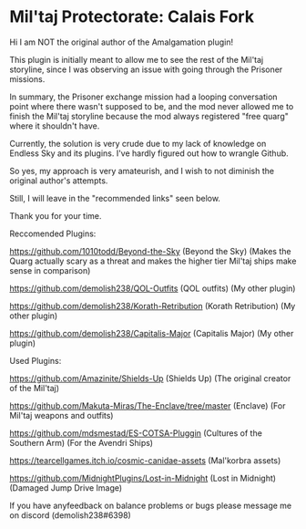 # Mil'taj Protectorate: Calais Fork
Hi I am NOT the original author of the Amalgamation plugin!

This plugin is initially meant to allow me to see the rest of the Mil'taj storyline, since I was observing an issue with going through the Prisoner missions.

In summary, the Prisoner exchange mission had a looping conversation point where there wasn't supposed to be, and the mod never allowed me to finish the Mil'taj storyline because the mod always registered "free quarg" where it shouldn't have.

Currently, the solution is very crude due to my lack of knowledge on Endless Sky and its plugins. I've hardly figured out how to wrangle Github.

So yes, my approach is very amateurish, and I wish to not diminish the original author's attempts.

Still, I will leave in the "recommended links" seen below. 

Thank you for your time.

Reccomended Plugins:

https://github.com/1010todd/Beyond-the-Sky (Beyond the Sky) (Makes the Quarg actually scary as a threat and makes the higher tier Mil'taj ships make sense in comparison)

https://github.com/demolish238/QOL-Outfits (QOL outfits) (My other plugin)

https://github.com/demolish238/Korath-Retribution (Korath Retribution) (My other plugin)

https://github.com/demolish238/Capitalis-Major (Capitalis Major) (My other plugin)

Used Plugins:

https://github.com/Amazinite/Shields-Up (Shields Up) (The original creator of the Mil'taj)

https://github.com/Makuta-Miras/The-Enclave/tree/master (Enclave) (For Mil'taj weapons and outfits)

https://github.com/mdsmestad/ES-COTSA-Pluggin (Cultures of the Southern Arm) (For the Avendri Ships)

https://tearcellgames.itch.io/cosmic-canidae-assets (Mal'korbra assets)

https://github.com/MidnightPlugins/Lost-in-Midnight (Lost in Midnight) (Damaged Jump Drive Image)

If you have anyfeedback on balance problems or bugs please message me on discord (demolish238#6398)
